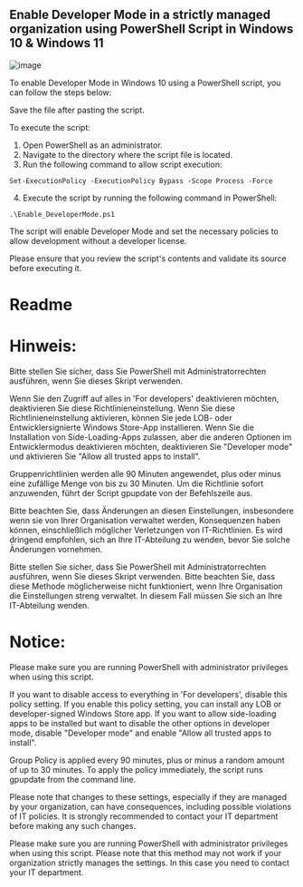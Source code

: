 <h2>Enable Developer Mode in a strictly managed organization using PowerShell Script in Windows 10 & Windows 11</h2>

![image](https://github.com/boranboran/DeveloperMode/assets/14014747/fa328f46-fe39-47cb-9698-c26c40deb0ae)

<p>To enable Developer Mode in Windows 10 using a PowerShell script, you can follow the steps below:</p>

<p>Save the file after pasting the script.</p>

<p>To execute the script:</p>

<ol>
  <li>Open PowerShell as an administrator.</li>
  <li>Navigate to the directory where the script file is located.</li>
  <li>Run the following command to allow script execution:</li>
</ol>

<pre><code>Set-ExecutionPolicy -ExecutionPolicy Bypass -Scope Process -Force</code></pre>

<ol start="4">
  <li>Execute the script by running the following command in PowerShell:</li>
</ol>

<pre><code>.\Enable_DeveloperMode.ps1</code></pre>

<p>The script will enable Developer Mode and set the necessary policies to allow development without a developer license.</p>

<p>Please ensure that you review the script's contents and validate its source before executing it.</p>


# Readme

# Hinweis:
Bitte stellen Sie sicher, dass Sie PowerShell mit Administratorrechten ausführen, wenn Sie dieses Skript verwenden.

Wenn Sie den Zugriff auf alles in 'For developers' deaktivieren möchten, deaktivieren Sie diese Richtlinieneinstellung.
Wenn Sie diese Richtlinieneinstellung aktivieren, können Sie jede LOB- oder Entwicklersignierte Windows Store-App installieren.
Wenn Sie die Installation von Side-Loading-Apps zulassen, aber die anderen Optionen im Entwicklermodus deaktivieren möchten, deaktivieren Sie "Developer mode" und aktivieren Sie "Allow all trusted apps to install".

Gruppenrichtlinien werden alle 90 Minuten angewendet, plus oder minus eine zufällige Menge von bis zu 30 Minuten. 
Um die Richtlinie sofort anzuwenden, führt der Script gpupdate von der Befehlszeile aus​​.

Bitte beachten Sie, dass Änderungen an diesen Einstellungen, insbesondere wenn sie von Ihrer Organisation verwaltet werden, Konsequenzen haben können, einschließlich möglicher Verletzungen von IT-Richtlinien. 
Es wird dringend empfohlen, sich an Ihre IT-Abteilung zu wenden, bevor Sie solche Änderungen vornehmen.

Bitte stellen Sie sicher, dass Sie PowerShell mit Administratorrechten ausführen, wenn Sie dieses Skript verwenden.
Bitte beachten Sie, dass diese Methode möglicherweise nicht funktioniert, wenn Ihre Organisation die Einstellungen streng verwaltet. 
In diesem Fall müssen Sie sich an Ihre IT-Abteilung wenden.

# Notice:
Please make sure you are running PowerShell with administrator privileges when using this script.

If you want to disable access to everything in 'For developers', disable this policy setting.
If you enable this policy setting, you can install any LOB or developer-signed Windows Store app.
If you want to allow side-loading apps to be installed but want to disable the other options in developer mode, disable "Developer mode" and enable "Allow all trusted apps to install".

Group Policy is applied every 90 minutes, plus or minus a random amount of up to 30 minutes.
To apply the policy immediately, the script runs gpupdate from the command line​​.

Please note that changes to these settings, especially if they are managed by your organization, can have consequences, including possible violations of IT policies.
It is strongly recommended to contact your IT department before making any such changes.

Please make sure you are running PowerShell with administrator privileges when using this script.
Please note that this method may not work if your organization strictly manages the settings.
In this case you need to contact your IT department.
